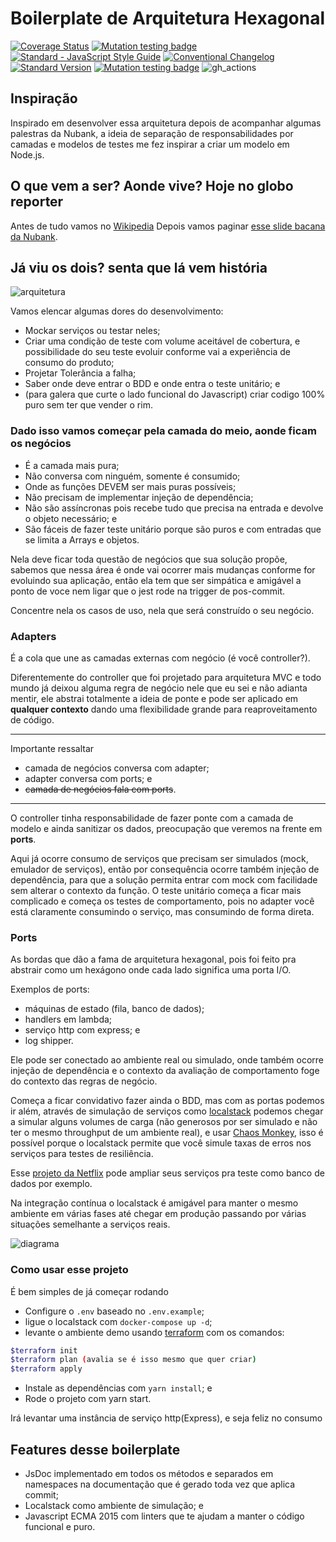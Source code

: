 # Boilerplate de Arquitetura Hexagonal

[![Coverage Status](https://coveralls.io/repos/github/claytonsilva/nodejs-hexagonal-boilerplate/badge.svg?branch=master)](https://coveralls.io/github/claytonsilva/nodejs-hexagonal-boilerplate?branch=master)
[![Mutation testing badge](https://img.shields.io/endpoint?style=flat&url=https%3A%2F%2Fbadge-api.stryker-mutator.io%2Fgithub.com%2Fclaytonsilva%2Fnodejs-hexagonal-boilerplate%2Fmaster)](https://dashboard.stryker-mutator.io/reports/github.com/claytonsilva/nodejs-hexagonal-boilerplate/master)
[![Standard - JavaScript Style Guide](https://img.shields.io/badge/code%20style-standard-brightgreen.svg)](http://standardjs.com/)
[![Conventional Changelog](https://img.shields.io/badge/changelog-conventional-brightgreen.svg)](http://conventional-changelog.github.io)
[![Standard Version](https://img.shields.io/badge/release-standard%20version-brightgreen.svg)](https://github.com/conventional-changelog/standard-version)
[![Mutation testing badge](https://img.shields.io/endpoint?style=flat&url=https%3A%2F%2Fbadge-api.stryker-mutator.io%2Fgithub.com%2Fclaytonsilva%2Fnodejs-hexagonal-boilerplate%2Fmain)](https://dashboard.stryker-mutator.io/reports/github.com/claytonsilva/nodejs-hexagonal-boilerplate/main)
![gh_actions](https://github.com/claytonsilva/nodejs-hexagonal-boilerplate/actions/workflows/main.yaml/badge.svg)

## Inspiração

Inspirado em desenvolver essa arquitetura depois de acompanhar
algumas palestras da Nubank, a ideia
de separação de responsabilidades
por camadas e modelos de testes me fez inspirar a criar um modelo em Node.js.

## O que vem a ser? Aonde vive? Hoje no globo reporter

Antes de tudo vamos no [Wikipedia](<https://en.wikipedia.org/wiki/Hexagonal_architecture_(software)>)
Depois vamos paginar [esse slide bacana da Nubank](https://pt.slideshare.net/Nubank/arquitetura-funcional-em-microservices).

## Já viu os dois? senta que lá vem história

![arquitetura](./hexagonal-architecture.png)

Vamos elencar algumas dores do desenvolvimento:

- Mockar serviços ou testar neles;
- Criar uma condição de teste com volume aceitável de cobertura,
  e possibilidade do seu teste evoluir
  conforme vai a experiência de consumo do produto;
- Projetar Tolerância a falha;
- Saber onde deve entrar o BDD e onde entra o teste unitário; e
- (para galera que curte o lado funcional do Javascript) criar
  codigo 100% puro sem ter que vender o rim.

### Dado isso vamos começar pela camada do meio, aonde ficam os negócios

- É a camada mais pura;
- Não conversa com ninguém, somente é consumido;
- Onde as funções DEVEM ser mais puras possíveis;
- Não precisam de implementar injeção de dependência;
- Não são assíncronas pois recebe tudo que precisa na entrada
  e devolve o objeto necessário; e
- São fáceis de fazer teste unitário porque são puros
  e com entradas que se limita a Arrays e objetos.

Nela deve ficar toda questão de negócios que sua solução propõe,
sabemos que nessa área é onde vai ocorrer
mais mudanças conforme for evoluindo sua aplicação, então
ela tem que ser simpática e amigável a ponto de voce nem ligar
que o jest rode na trigger de pos-commit.

Concentre nela os casos de uso, nela que será construído o seu negócio.

### Adapters

É a cola que une as camadas externas com negócio (é você controller?).

Diferentemente do controller que foi projetado
para arquitetura MVC e todo mundo já deixou alguma
regra de negócio nele que eu sei e não adianta mentir,
ele abstrai totalmente a ideia de ponte e
pode ser aplicado em **qualquer contexto** dando uma
flexibilidade grande para reaproveitamento de código.

---

Importante ressaltar

- camada de negócios conversa com adapter;
- adapter conversa com ports; e
- ~~camada de negócios fala com ports~~.

---

O controller tinha responsabilidade de fazer ponte com a
camada de modelo e ainda sanitizar os dados,
preocupação que veremos na frente em **ports**.

Aqui já ocorre consumo de serviços que precisam ser
simulados (mock, emulador de serviços), então por consequência ocorre
também injeção de dependência, para que a solução permita
entrar com mock com facilidade sem alterar o contexto da função.
O teste unitário começa a ficar mais complicado e
começa os testes de comportamento, pois no adapter
você está claramente consumindo o serviço, mas consumindo de forma direta.

### Ports

As bordas que dão a fama de arquitetura hexagonal, pois foi feito pra abstrair
como um hexágono onde cada lado significa uma porta I/O.

Exemplos de ports:

- máquinas de estado (fila, banco de dados);
- handlers em lambda;
- serviço http com express; e
- log shipper.

Ele pode ser conectado ao ambiente real ou simulado, onde também ocorre injeção de
dependência e o contexto da avaliação de comportamento
foge do contexto das regras de negócio.

Começa a ficar convidativo fazer ainda o BDD, mas com as portas podemos ir além,
através de simulação de serviços como [localstack](https://localstack.cloud/)
podemos chegar a simular alguns volumes de carga
(não generosos por ser simulado e não ter o mesmo throughput de um ambiente real),
e usar [Chaos Monkey](https://en.wikipedia.org/wiki/Chaos_engineering),
isso é possível porque o localstack permite que você simule taxas de erros
nos serviços para testes de resiliência.

Esse [projeto da Netflix](https://github.com/Netflix/chaosmonkey) pode ampliar
seus serviços pra teste como banco de dados por exemplo.

Na integração contínua o localstack é amigável para manter
o mesmo ambiente em várias fases até chegar em produção
passando por várias situações semelhante a serviços reais.

![diagrama](./diagram.png)

### Como usar esse projeto

É bem simples de já começar rodando

- Configure o `.env` baseado no `.env.example`;
- ligue o localstack com `docker-compose up -d`;
- levante o ambiente demo usando [terraform](https://www.terraform.io/) com os comandos:

```bash
$terraform init
$terraform plan (avalia se é isso mesmo que quer criar)
$terraform apply
```

- Instale as dependências com `yarn install`; e
- Rode o projeto com yarn start.

Irá levantar uma instância de serviço http(Express), e seja feliz no consumo

## Features desse boilerplate

- JsDoc implementado em todos os métodos e separados em namespaces
  na documentação que é gerado toda vez que aplica commit;
- Localstack como ambiente de simulação; e
- Javascript ECMA 2015 com linters que te ajudam a manter o código funcional e puro.
